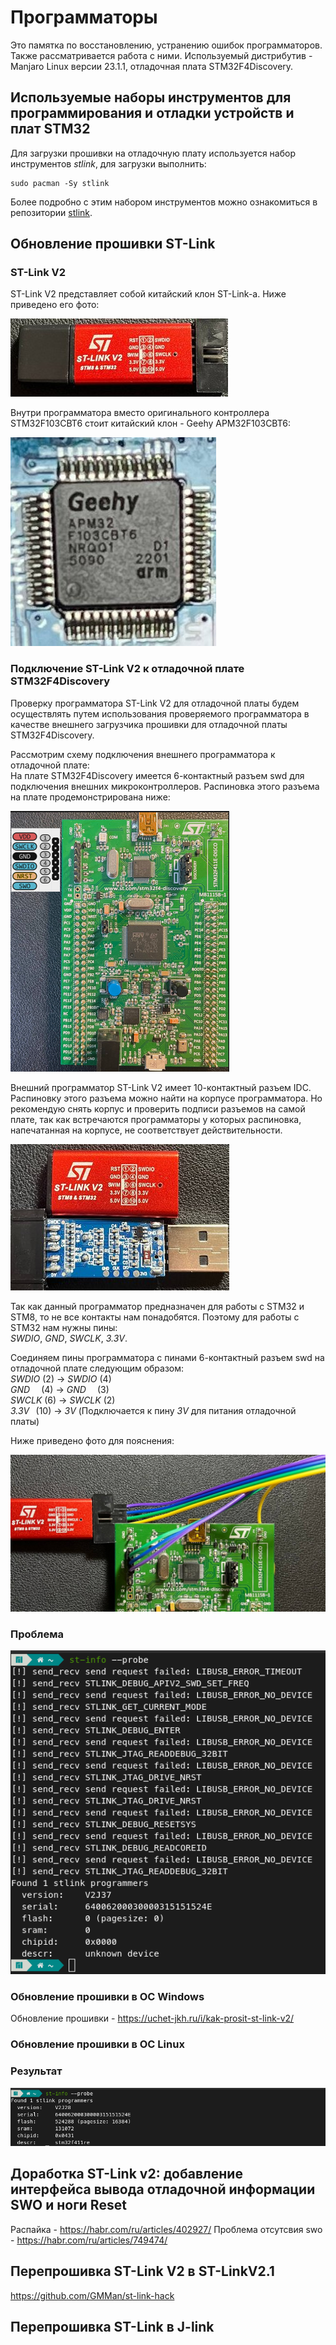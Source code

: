 # Программаторы

Это памятка по восстановлению, устранению ошибок программаторов. Также рассматривается работа с ними.
Используемый дистрибутив - Manjaro Linux версии 23.1.1, отладочная плата STM32F4Discovery.

## Используемые наборы инструментов для программирования и отладки устройств и плат STM32
Для загрузки прошивки на отладочную плату используется набор инструментов *stlink*, для загрузки выполнить:
```
sudo pacman -Sy stlink
```
Более подробно с этим набором инструментов можно ознакомиться в репозитории [stlink](https://github.com/stlink-org/stlink/tree/testing).

## Обновление прошивки ST-Link

### ST-Link V2
ST-Link V2 представляет собой китайский клон ST-Link-а. Ниже приведено его фото:

![ST-Link V2](srcImg/ST-Link-V2_updateFW.jpg)

Внутри программатора вместо оригинального контроллера STM32F103CBT6 стоит китайский клон - Geehy APM32F103CBT6: 

![Geehy APM32F103CBT6](srcImg/ST-Link-V2-chip_updateFW.jpg)


### Подключение ST-Link V2 к отладочной плате STM32F4Discovery
Проверку программатора ST-Link V2 для отладочной платы будем осуществлять путем использования проверяемого программатора в качестве внешнего загрузчика прошивки для отладочной платы STM32F4Discovery.

Рассмотрим схему подключения внешнего программатора к отладочной плате:\
На плате STM32F4Discovery имеется 6-контактный разъем swd для подключения внешних микроконтроллеров. Распиновка этого разъема на плате продемонстрирована ниже:

![STM32F4Discovery SWD](srcImg/STM32F4Discovery-SWD_updateFW.jpg)

Внешний программатор ST-Link V2 имеет 10-контактный разъем IDC. Распиновку этого разъема можно найти на корпусе программатора. Но рекомендую снять корпус и проверить подписи разъемов на самой плате, так как встречаются программаторы у которых распиновка, напечатанная на корпусе, не соответствует действительности.

![ST-Link V2](srcImg/ST_Link-V2-pinout_updateFW.jpg)

Так как данный программатор предназначен для работы с STM32 и STM8, то не все контакты нам понадобятся. Поэтому для работы с STM32 нам нужны пины:\
*SWDIO*, *GND*, *SWCLK*, *3.3V*.

Соединяем пины программатора с пинами 6-контактный разъем swd на отладочной плате следующим образом:\
*SWDIO* (2) -> *SWDIO* (4)\
*GND* ⠀ (4) -> *GND* ⠀ (3)\
*SWCLK* (6) -> *SWCLK* (2)\
*3.3V*⠀(10) -> *3V* (Подключается к пину *3V* для питания отладочной платы)

Ниже приведено фото для пояснения:

![STM32F4Discovery-ST-Link-Connect_UpdateFW](srcImg/STM32F4Discovery-ST-Link-Connect_UpdateFW.jpg)



### Проблема
![Toolchain / IDE Makefile](srcImg/st-info--probe_Fail.png)


### Обновление прошивки в ОС Windows

Обновление прошивки - https://uchet-jkh.ru/i/kak-prosit-st-link-v2/

### Обновление прошивки в ОС Linux

### Результат 

![Toolchain / IDE Makefile](srcImg/st-info--probe_Success.png)


## Доработка ST-Link v2: добавление интерфейса вывода отладочной информации SWO и ноги Reset

Распайка - https://habr.com/ru/articles/402927/
Проблема отсутсвия swo - https://habr.com/ru/articles/749474/

## Перепрошивка ST-Link V2 в ST-LinkV2.1

https://github.com/GMMan/st-link-hack


## Перепрошивка ST-Link в J-link

